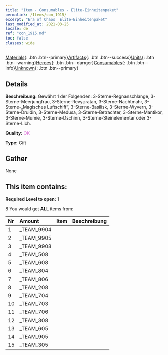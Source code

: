 ```yaml
---
title: "Item - Consumables - Elite-Einheitenpaket"
permalink: /Items/con_1915/
excerpt: "Era of Chaos  Elite-Einheitenpaket"
last_modified_at: 2021-03-25
locale: de
ref: "con_1915.md"
toc: false
classes: wide
---
```

 [Materials](/de/Items/){: .btn .btn--primary}[Artifacts](/de/Items/Artifacts/){: .btn .btn--success}[Units](/de/Items/Units/){: .btn .btn--warning}[Heroes](/de/Items/Heroes/){: .btn .btn--danger}[Consumables](/de/Items/Consumables/){: .btn .btn--info}[Unknown](/de/Items/Unknown/){: .btn .btn--primary}

## Details
 **Beschreibung:** Gewährt 1 der Folgenden: 3-Sterne-Regnanschlange, 3-Sterne-Meerjungfrau, 3-Sterne-Revyaratan, 3-Sterne-Nachtmahr, 3-Sterne-„Magisches Luftschiff“, 3-Sterne-Basilisk, 3-Sterne-Wyvern, 3-Sterne-Druidin, 3-Sterne-Medusa, 3-Sterne-Betrachter, 3-Sterne-Mantikor, 3-Sterne-Mumie, 3-Sterne-Dschinn, 3-Sterne-Steinelementar oder 3-Sterne-Lich.

 **Quality:** <span style="color: #DA70D6">OK</span>

 **Type:** Gift

## Gather

  None

## This item contains:

 **Required Level to open:** 1

 8 You would get **ALL** items  from:

  | Nr | Amount |     Item    | Beschreibung |
  |:---|:-------|:------------|:-----------:|
  | 1 | _TEAM_9904 | 
  | 2 | _TEAM_9905 | 
  | 3 | _TEAM_9908 | 
  | 4 | _TEAM_508 | 
  | 5 | _TEAM_608 | 
  | 6 | _TEAM_804 | 
  | 7 | _TEAM_806 | 
  | 8 | _TEAM_208 | 
  | 9 | _TEAM_704 | 
  | 10 | _TEAM_703 | 
  | 11 | _TEAM_706 | 
  | 12 | _TEAM_308 | 
  | 13 | _TEAM_605 | 
  | 14 | _TEAM_905 | 
  | 15 | _TEAM_305 | 
